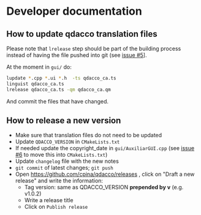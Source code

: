 # Developer documentation
## How to update qdacco translation files
Please note that `lrelease` step should be part of the building process instead of having the file pushed into git (see [issue #5](https://github.com/cpina/qdacco/issues/5)].

At the moment in `gui/` do:
```sh
lupdate *.cpp *.ui *.h  -ts qdacco_ca.ts
linguist qdacco_ca.ts
lrelease qdacco_ca.ts -qm qdacco_ca.qm
```
And commit the files that have changed.

## How to release a new version
 * Make sure that translation files do not need to be updated
 * Update `QDACCO_VERSION` in `CMakeLists.txt`
 * If needed update the copyright_date in `gui/AuxiliarGUI.cpp` (see [issue #6](//github.com/cpina/qdacco/issues/6) to move this into `CMakeLists.txt`)
 * Update `changelog` file with the new notes
 * `git commit` of latest changes; `git push`
 * Open https://github.com/cpina/qdacco/releases , click on "Draft a new release" and write the information:
   * Tag version: same as QDACCO_VERSION **prepended by v** (e.g. v1.0.2)
   * Write a release title
   * Click on `Publish release`
